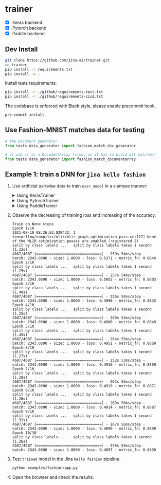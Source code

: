 # trainer

- [x] Keras backend
- [x] Pytorch backend
- [x] Paddle backend

## Dev Install

```bash
git clone https://github.com/jina-ai/trainer.git
cd trainer
pip install -r requirements.txt
pip install -e .
```

Install tests requirements:

```bash
pip install -r ./github/requirements-test.txt
pip install -r ./github/requirements-cicd.txt
```

The codebase is enforced with Black style, please enable precommit hook.

```bash
pre-commit install
```


## Use Fashion-MNIST matches data for testing

```python
# the Document generator
from tests.data_generator import fashion_match_doc_generator

# or use it as a DocumentArray (slow, as it has to build all matches)
from tests.data_generator import fashion_match_documentarray
```

## Example 1: train a DNN for `jina hello fashion`

1. Use artificial pairwise data to train `user_model` in a siamese manner:

   <details>
   <summary>Using KerasTrainer</summary>

   - build a simple dense network with bottleneck

      ```python
     import tensorflow as tf

     user_model = tf.keras.Sequential(
         [
             tf.keras.layers.Flatten(input_shape=(28, 28)),
             tf.keras.layers.Dense(128, activation='relu'),
             tf.keras.layers.Dense(32),
         ]
     )
     ```

   - wrap the user model with our trainer
      ```python
      from trainer.keras import KerasTrainer

      kt = KerasTrainer(user_model, head_layer='CosineLayer')
      ```

   - fit and save the checkpoint

      ```python
      from tests.data_generator import fashion_match_doc_generator as fmdg

      kt.fit(fmdg, epochs=1)
      kt.save('./examples/fashion/trained')
      ```

   </details>

   <details>
   <summary>Using PytorchTrainer</summary>

   - build a simple dense network with bottleneck:
       ```python
       import torch.nn as nn

       user_model = nn.Sequential(
           nn.Flatten(),
           nn.Linear(in_features=784, out_features=128),
           nn.ReLU(),
           nn.Linear(in_features=128, out_features=10)
       )
       ```

   - wrap the user model with our trainer:
       ```python
       from trainer.pytorch import PytorchTrainer

       pt = PytorchTrainer(user_model, head_layer='CosineLayer')
       ```

   - fit and save the checkpoint:

       ```python
       from tests.data_generator import fashion_match_documentarray as fmdg

       pt.fit(fmdg(num_total=50), epochs=10)
       pt.save('./examples/fashion/trained.pt')
       ```

   </details>

   <details>
   <summary>Using PaddleTrainer</summary>
   
    - build a simple dense network with bottleneck:
   
        ```python
        from paddle import nn
        user_model = nn.Sequential(
            nn.Flatten(start_axis=1),
            nn.Linear(in_features=784, out_features=128),
            nn.ReLU(),
            nn.Linear(in_features=128, out_features=32)
        )
        ```
    - wrap the user model with our trainer
   
        ```python
       from trainer.paddle import PaddleTrainer
      
       pt = PaddleTrainer(user_model, head_layer='CosineLayer')
       ```
      
    - fit and save the checkpoint
   
        ```python
       from tests.data_generator import fashion_match_documentarray as fmdg

       pt.fit(fmdg(num_total=50), epochs=10)
       
       from paddle.static import InputSpec
       x_spec = InputSpec(shape=[None, 28, 28], name='x')
       pt.save('examples/fashion/paddle_ckpt', input_spec=[x_spec])
       ```
   </details>

2. Observe the decreasing of training loss and increasing of the accuracy.
    
    ```text
    Train on None steps
    Epoch 1/10
    2021-08-18 08:26:03.029432: I tensorflow/compiler/mlir/mlir_graph_optimization_pass.cc:127] None of the MLIR optimization passes are enabled (registered 2)
    split by class labels ...	split by class labels takes 1 second (1.32s)
    4687/4687 [==============================] - 259s 54ms/step - batch: 2343.0000 - size: 1.0000 - loss: 0.5371 - metric_fn: 0.8644
    Epoch 2/10
    split by class labels ...	split by class labels takes 1 second (1.25s)
    4687/4687 [==============================] - 257s 54ms/step - batch: 2343.0000 - size: 1.0000 - loss: 0.5052 - metric_fn: 0.8803
    Epoch 3/10
    split by class labels ...	split by class labels takes 1 second (1.40s)
    4687/4687 [==============================] - 256s 54ms/step - batch: 2343.0000 - size: 1.0000 - loss: 0.4998 - metric_fn: 0.8835
    Epoch 4/10
    split by class labels ...	split by class labels takes 1 second (1.25s)
    4687/4687 [==============================] - 249s 52ms/step - batch: 2343.0000 - size: 1.0000 - loss: 0.4960 - metric_fn: 0.8849
    Epoch 5/10
    split by class labels ...	split by class labels takes 1 second (1.45s)
    4687/4687 [==============================] - 264s 55ms/step - batch: 2343.0000 - size: 1.0000 - loss: 0.4951 - metric_fn: 0.8869
    Epoch 6/10
    split by class labels ...	split by class labels takes 1 second (1.27s)
    4687/4687 [==============================] - 252s 53ms/step - batch: 2343.0000 - size: 1.0000 - loss: 0.4935 - metric_fn: 0.8869
    Epoch 7/10
    split by class labels ...	split by class labels takes 1 second (1.28s)
    4687/4687 [==============================] - 262s 55ms/step - batch: 2343.0000 - size: 1.0000 - loss: 0.4919 - metric_fn: 0.8871
    Epoch 8/10
    split by class labels ...	split by class labels takes 1 second (1.26s)
    4687/4687 [==============================] - 269s 56ms/step - batch: 2343.0000 - size: 1.0000 - loss: 0.4914 - metric_fn: 0.8887
    Epoch 9/10
    split by class labels ...	split by class labels takes 1 second (1.32s)
    4687/4687 [==============================] - 267s 56ms/step - batch: 2343.0000 - size: 1.0000 - loss: 0.4899 - metric_fn: 0.8899
    Epoch 10/10
    split by class labels ...	split by class labels takes 1 second (1.26s)
    4687/4687 [==============================] - 258s 54ms/step - batch: 2343.0000 - size: 1.0000 - loss: 0.4897 - metric_fn: 0.8899
    ```


3. Test `trained` model in the Jina `hello fashion` pipeline:
    ```bash
    python examples/fashion/app.py
    ```

4. Open the browser and check the results.

    
